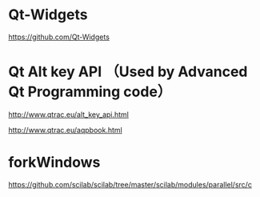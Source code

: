 # Qt-Widgets
https://github.com/Qt-Widgets

# Qt Alt key API （Used by Advanced Qt Programming code）
http://www.qtrac.eu/alt_key_api.html

http://www.qtrac.eu/aqpbook.html


# forkWindows
https://github.com/scilab/scilab/tree/master/scilab/modules/parallel/src/c

